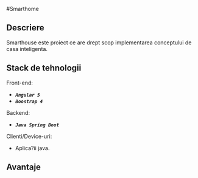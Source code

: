 #Smarthome

Descriere
---------

Smarthouse este proiect ce are drept scop implementarea conceptului de casa inteligenta. 


Stack de tehnologii
-------------------

Front-end:
 - _**`Angular 5`**_
 - _**`Boostrap 4`**_

Backend:
   - _**`Java Spring Boot`**_

Clienti/Device-uri:
   - Aplica?ii java.

Avantaje
--------